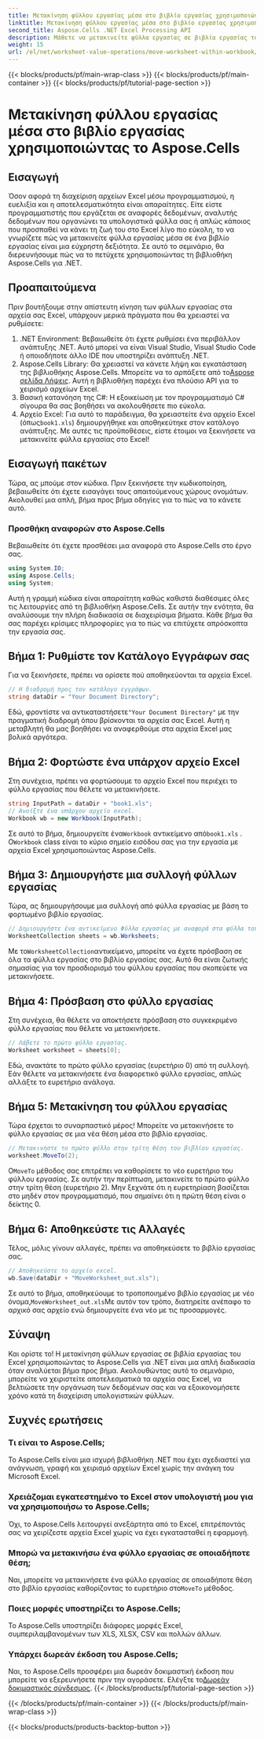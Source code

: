 ```yaml
---
title: Μετακίνηση φύλλου εργασίας μέσα στο βιβλίο εργασίας χρησιμοποιώντας το Aspose.Cells
linktitle: Μετακίνηση φύλλου εργασίας μέσα στο βιβλίο εργασίας χρησιμοποιώντας το Aspose.Cells
second_title: Aspose.Cells .NET Excel Processing API
description: Μάθετε να μετακινείτε φύλλα εργασίας σε βιβλία εργασίας του Excel χρησιμοποιώντας το Aspose.Cells για .NET με αυτόν τον αναλυτικό οδηγό. Βελτιώστε τη διαχείριση αρχείων Excel.
weight: 15
url: /el/net/worksheet-value-operations/move-worksheet-within-workbook/
---
```


{{< blocks/products/pf/main-wrap-class >}}
{{< blocks/products/pf/main-container >}}
{{< blocks/products/pf/tutorial-page-section >}}

# Μετακίνηση φύλλου εργασίας μέσα στο βιβλίο εργασίας χρησιμοποιώντας το Aspose.Cells

## Εισαγωγή
Όσον αφορά τη διαχείριση αρχείων Excel μέσω προγραμματισμού, η ευελιξία και η αποτελεσματικότητα είναι απαραίτητες. Είτε είστε προγραμματιστής που εργάζεται σε αναφορές δεδομένων, αναλυτής δεδομένων που οργανώνει τα υπολογιστικά φύλλα σας ή απλώς κάποιος που προσπαθεί να κάνει τη ζωή του στο Excel λίγο πιο εύκολη, το να γνωρίζετε πώς να μετακινείτε φύλλα εργασίας μέσα σε ένα βιβλίο εργασίας είναι μια εύχρηστη δεξιότητα. Σε αυτό το σεμινάριο, θα διερευνήσουμε πώς να το πετύχετε χρησιμοποιώντας τη βιβλιοθήκη Aspose.Cells για .NET. 
## Προαπαιτούμενα
Πριν βουτήξουμε στην απίστευτη κίνηση των φύλλων εργασίας στα αρχεία σας Excel, υπάρχουν μερικά πράγματα που θα χρειαστεί να ρυθμίσετε:
1. .NET Environment: Βεβαιωθείτε ότι έχετε ρυθμίσει ένα περιβάλλον ανάπτυξης .NET. Αυτό μπορεί να είναι Visual Studio, Visual Studio Code ή οποιοδήποτε άλλο IDE που υποστηρίζει ανάπτυξη .NET.
2. Aspose.Cells Library: Θα χρειαστεί να κάνετε λήψη και εγκατάσταση της βιβλιοθήκης Aspose.Cells. Μπορείτε να το αρπάξετε από το[Aspose σελίδα Λήψεις](https://releases.aspose.com/cells/net/). Αυτή η βιβλιοθήκη παρέχει ένα πλούσιο API για το χειρισμό αρχείων Excel.
3. Βασική κατανόηση της C#: Η εξοικείωση με τον προγραμματισμό C# σίγουρα θα σας βοηθήσει να ακολουθήσετε πιο εύκολα.
4.  Αρχείο Excel: Για αυτό το παράδειγμα, θα χρειαστείτε ένα αρχείο Excel (όπως`book1.xls`) δημιουργήθηκε και αποθηκεύτηκε στον κατάλογο ανάπτυξης.
Με αυτές τις προϋποθέσεις, είστε έτοιμοι να ξεκινήσετε να μετακινείτε φύλλα εργασίας στο Excel!
## Εισαγωγή πακέτων 
Τώρα, ας μπούμε στον κώδικα. Πριν ξεκινήσετε την κωδικοποίηση, βεβαιωθείτε ότι έχετε εισαγάγει τους απαιτούμενους χώρους ονομάτων. Ακολουθεί μια απλή, βήμα προς βήμα οδηγίες για το πώς να το κάνετε αυτό.
### Προσθήκη αναφορών στο Aspose.Cells
Βεβαιωθείτε ότι έχετε προσθέσει μια αναφορά στο Aspose.Cells στο έργο σας.
```csharp
using System.IO;
using Aspose.Cells;
using System;
```
Αυτή η γραμμή κώδικα είναι απαραίτητη καθώς καθιστά διαθέσιμες όλες τις λειτουργίες από τη βιβλιοθήκη Aspose.Cells.
Σε αυτήν την ενότητα, θα αναλύσουμε την πλήρη διαδικασία σε διαχειρίσιμα βήματα. Κάθε βήμα θα σας παρέχει κρίσιμες πληροφορίες για το πώς να επιτύχετε απρόσκοπτα την εργασία σας.
## Βήμα 1: Ρυθμίστε τον Κατάλογο Εγγράφων σας
Για να ξεκινήσετε, πρέπει να ορίσετε πού αποθηκεύονται τα αρχεία Excel.
```csharp
// Η διαδρομή προς τον κατάλογο εγγράφων.
string dataDir = "Your Document Directory";
```
 Εδώ, φροντίστε να αντικαταστήσετε`"Your Document Directory"` με την πραγματική διαδρομή όπου βρίσκονται τα αρχεία σας Excel. Αυτή η μεταβλητή θα μας βοηθήσει να αναφερθούμε στα αρχεία Excel μας βολικά αργότερα.
## Βήμα 2: Φορτώστε ένα υπάρχον αρχείο Excel
Στη συνέχεια, πρέπει να φορτώσουμε το αρχείο Excel που περιέχει το φύλλο εργασίας που θέλετε να μετακινήσετε.
```csharp
string InputPath = dataDir + "book1.xls";
// Ανοίξτε ένα υπάρχον αρχείο excel.
Workbook wb = new Workbook(InputPath);
```
 Σε αυτό το βήμα, δημιουργείτε ένα`Workbook` αντικείμενο από`book1.xls` . Ο`Workbook` class είναι το κύριο σημείο εισόδου σας για την εργασία με αρχεία Excel χρησιμοποιώντας Aspose.Cells.
## Βήμα 3: Δημιουργήστε μια συλλογή φύλλων εργασίας
Τώρα, ας δημιουργήσουμε μια συλλογή από φύλλα εργασίας με βάση το φορτωμένο βιβλίο εργασίας.
```csharp
// Δημιουργήστε ένα αντικείμενο Φύλλα εργασίας με αναφορά στα φύλλα του βιβλίου εργασίας.
WorksheetCollection sheets = wb.Worksheets;
```
 Με το`WorksheetCollection`αντικείμενο, μπορείτε να έχετε πρόσβαση σε όλα τα φύλλα εργασίας στο βιβλίο εργασίας σας. Αυτό θα είναι ζωτικής σημασίας για τον προσδιορισμό του φύλλου εργασίας που σκοπεύετε να μετακινήσετε.
## Βήμα 4: Πρόσβαση στο φύλλο εργασίας
Στη συνέχεια, θα θέλετε να αποκτήσετε πρόσβαση στο συγκεκριμένο φύλλο εργασίας που θέλετε να μετακινήσετε.
```csharp
// Λάβετε το πρώτο φύλλο εργασίας.
Worksheet worksheet = sheets[0];
```
Εδώ, ανακτάτε το πρώτο φύλλο εργασίας (ευρετήριο 0) από τη συλλογή. Εάν θέλετε να μετακινήσετε ένα διαφορετικό φύλλο εργασίας, απλώς αλλάξτε το ευρετήριο ανάλογα.
## Βήμα 5: Μετακίνηση του φύλλου εργασίας
Τώρα έρχεται το συναρπαστικό μέρος! Μπορείτε να μετακινήσετε το φύλλο εργασίας σε μια νέα θέση μέσα στο βιβλίο εργασίας.
```csharp
// Μετακινήστε το πρώτο φύλλο στην τρίτη θέση του βιβλίου εργασίας.
worksheet.MoveTo(2);
```
 Ο`MoveTo` μέθοδος σας επιτρέπει να καθορίσετε το νέο ευρετήριο του φύλλου εργασίας. Σε αυτήν την περίπτωση, μετακινείτε το πρώτο φύλλο στην τρίτη θέση (ευρετήριο 2). Μην ξεχνάτε ότι η ευρετηρίαση βασίζεται στο μηδέν στον προγραμματισμό, που σημαίνει ότι η πρώτη θέση είναι ο δείκτης 0.
## Βήμα 6: Αποθηκεύστε τις Αλλαγές
Τέλος, μόλις γίνουν αλλαγές, πρέπει να αποθηκεύσετε το βιβλίο εργασίας σας.
```csharp
// Αποθηκεύστε το αρχείο excel.
wb.Save(dataDir + "MoveWorksheet_out.xls");
```
 Σε αυτό το βήμα, αποθηκεύουμε το τροποποιημένο βιβλίο εργασίας με νέο όνομα,`MoveWorksheet_out.xls`Με αυτόν τον τρόπο, διατηρείτε ανέπαφο το αρχικό σας αρχείο ενώ δημιουργείτε ένα νέο με τις προσαρμογές.
## Σύναψη
Και ορίστε το! Η μετακίνηση φύλλων εργασίας σε βιβλία εργασίας του Excel χρησιμοποιώντας το Aspose.Cells για .NET είναι μια απλή διαδικασία όταν αναλύεται βήμα προς βήμα. Ακολουθώντας αυτό το σεμινάριο, μπορείτε να χειριστείτε αποτελεσματικά τα αρχεία σας Excel, να βελτιώσετε την οργάνωση των δεδομένων σας και να εξοικονομήσετε χρόνο κατά τη διαχείριση υπολογιστικών φύλλων.
## Συχνές ερωτήσεις
### Τι είναι το Aspose.Cells;  
Το Aspose.Cells είναι μια ισχυρή βιβλιοθήκη .NET που έχει σχεδιαστεί για ανάγνωση, γραφή και χειρισμό αρχείων Excel χωρίς την ανάγκη του Microsoft Excel.
### Χρειάζομαι εγκατεστημένο το Excel στον υπολογιστή μου για να χρησιμοποιήσω το Aspose.Cells;  
Όχι, το Aspose.Cells λειτουργεί ανεξάρτητα από το Excel, επιτρέποντάς σας να χειρίζεστε αρχεία Excel χωρίς να έχει εγκατασταθεί η εφαρμογή.
### Μπορώ να μετακινήσω ένα φύλλο εργασίας σε οποιαδήποτε θέση;  
 Ναι, μπορείτε να μετακινήσετε ένα φύλλο εργασίας σε οποιαδήποτε θέση στο βιβλίο εργασίας καθορίζοντας το ευρετήριο στο`MoveTo` μέθοδος.
### Ποιες μορφές υποστηρίζει το Aspose.Cells;  
Το Aspose.Cells υποστηρίζει διάφορες μορφές Excel, συμπεριλαμβανομένων των XLS, XLSX, CSV και πολλών άλλων.
### Υπάρχει δωρεάν έκδοση του Aspose.Cells;  
Ναι, το Aspose.Cells προσφέρει μια δωρεάν δοκιμαστική έκδοση που μπορείτε να εξερευνήσετε πριν την αγοράσετε. Ελέγξτε το[Δωρεάν δοκιμαστικός σύνδεσμος](https://releases.aspose.com/).
{{< /blocks/products/pf/tutorial-page-section >}}

{{< /blocks/products/pf/main-container >}}
{{< /blocks/products/pf/main-wrap-class >}}

{{< blocks/products/products-backtop-button >}}
